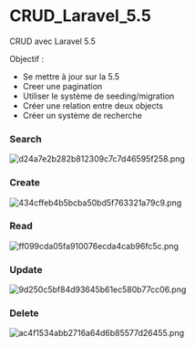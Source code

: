 # CRUD_Laravel_5.5

CRUD avec Laravel 5.5

Objectif : 
- Se mettre à jour sur la 5.5
- Creer une pagination
- Utiliser le système de seeding/migration
- Créer une relation entre deux objects
- Créer un système de recherche

<h3>Search</h3>

<img src="https://tof.cx/images/2017/09/07/d24a7e2b282b812309c7c7d46595f258.png" alt="d24a7e2b282b812309c7c7d46595f258.png" border="0" />

<h3>Create</h3>

<img src="https://tof.cx/images/2017/09/07/434cffeb4b5bcba50bd5f763321a79c9.png" alt="434cffeb4b5bcba50bd5f763321a79c9.png" border="0" />

<h3>Read</h3>

<img src="https://tof.cx/images/2017/09/07/ff099cda05fa910076ecda4cab96fc5c.png" alt="ff099cda05fa910076ecda4cab96fc5c.png" border="0" />

<h3>Update</h3>

<img src="https://tof.cx/images/2017/09/07/9d250c5bf84d93645b61ec580b77cc06.png" alt="9d250c5bf84d93645b61ec580b77cc06.png" border="0" />

<h3>Delete</h3>

<img src="https://tof.cx/images/2017/09/07/ac4f1534abb2716a64d6b85577d26455.png" alt="ac4f1534abb2716a64d6b85577d26455.png" border="0" />
